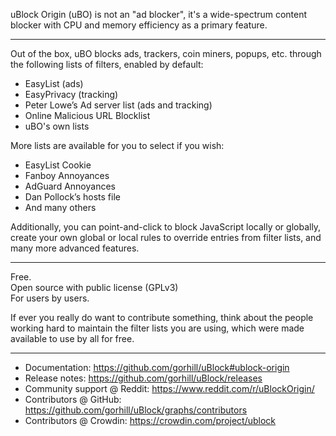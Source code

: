 uBlock Origin (uBO) is not an "ad blocker", it's a wide-spectrum content blocker with CPU and memory efficiency as a primary feature.

***

Out of the box, uBO blocks ads, trackers, coin miners, popups, etc. through the following lists of filters, enabled by default:

- EasyList (ads)
- EasyPrivacy (tracking)
- Peter Lowe’s Ad server list (ads and tracking)
- Online Malicious URL Blocklist
- uBO's own lists

More lists are available for you to select if you wish:

- EasyList Cookie
- Fanboy Annoyances
- AdGuard Annoyances
- Dan Pollock’s hosts file
- And many others

Additionally, you can point-and-click to block JavaScript locally or globally, create your own global or local rules to override entries from filter lists, and many more advanced features.

***

Free.  
Open source with public license (GPLv3)  
For users by users.  

If ever you really do want to contribute something, think about the people working hard to maintain the filter lists you are using, which were made available to use by all for free.

***

- Documentation:
https://github.com/gorhill/uBlock#ublock-origin
- Release notes:
https://github.com/gorhill/uBlock/releases
- Community support @ Reddit:
https://www.reddit.com/r/uBlockOrigin/
- Contributors @ GitHub:
https://github.com/gorhill/uBlock/graphs/contributors
- Contributors @ Crowdin:
https://crowdin.com/project/ublock